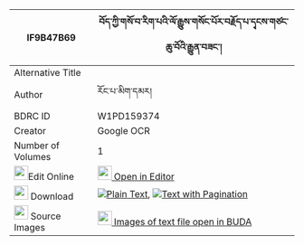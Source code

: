 |IF9B47B69|བོད་ཀྱི་གསོ་བ་རིག་པའི་ལོ་རྒྱུས་གསོང་པོར་བརྗོད་པ་དྭངས་གཙང་ཆུ་བོའི་རྒྱུན་བཟང་། 
| --- | --- 
|Alternative Title |
|Author| རོང་པ་མིག་དམར།
|BDRC ID | W1PD159374
|Creator | Google OCR
|Number of Volumes| 1
|<img width="25" src="https://img.icons8.com/color/25/000000/edit-property.png">Edit Online| [<img width="25" src="https://avatars.githubusercontent.com/u/45091458?s=200&v=4"> Open in Editor](http://editor.openpecha.org/IF9B47B69)
|<img width="25" src="https://img.icons8.com/fluent/48/000000/download-2.png"/>  Download | [![](https://img.icons8.com/color/20/000000/txt.png)Plain Text](https://github.com/Openpecha/IF9B47B69/releases/download/v2/bo_kyi_sowa_rigpa_i_logyu_song_plain_IF9B47B69.zip), [![](https://img.icons8.com/color/20/000000/txt.png)Text with Pagination](https://github.com/Openpecha/IF9B47B69/releases/download/v2/bo_kyi_sowa_rigpa_i_logyu_song_pages_IF9B47B69.zip)
|<img width="25" src="https://img.icons8.com/plasticine/100/000000/pictures-folder.png"/>  Source Images | [<img width="25" src="https://library.bdrc.io/icons/BUDA-small.svg"> Images of text file open in BUDA](https://library.bdrc.io/show/bdr:W1PD159374)